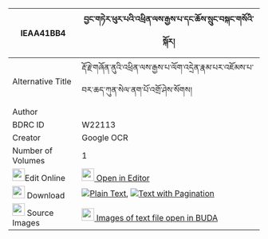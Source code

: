 |IEAA41BB4|བྱང་གཏེར་ཕུར་པའི་འཕྲིན་ལས་རྒྱས་པ་དང་ཆོས་སྲུང་བསྐང་གསོའི་སྐོར། 
| --- | --- 
|Alternative Title |རྡོ་རྗེ་གཞོན་ནུའི་འཕྲིན་ལས་རྒྱས་པ་ལོག་འདྲེན་རྣམ་པར་འཇོམས་པ་བར་ཆད་ཀུན་སེལ་ནག་པོ་འགྲོ་ཤེས་སོགས།
|Author | 
|BDRC ID | W22113
|Creator | Google OCR
|Number of Volumes| 1
|<img width="25" src="https://img.icons8.com/color/25/000000/edit-property.png">Edit Online| [<img width="25" src="https://avatars.githubusercontent.com/u/45091458?s=200&v=4"> Open in Editor](http://editor.openpecha.org/IEAA41BB4)
|<img width="25" src="https://img.icons8.com/fluent/48/000000/download-2.png"/>  Download | [![](https://img.icons8.com/color/20/000000/txt.png)Plain Text](https://github.com/Openpecha/IEAA41BB4/releases/download/v1/jangter_purpa_i_trinle_gyepa_d_plain_IEAA41BB4.zip), [![](https://img.icons8.com/color/20/000000/txt.png)Text with Pagination](https://github.com/Openpecha/IEAA41BB4/releases/download/v1/jangter_purpa_i_trinle_gyepa_d_pages_IEAA41BB4.zip)
|<img width="25" src="https://img.icons8.com/plasticine/100/000000/pictures-folder.png"/>  Source Images | [<img width="25" src="https://library.bdrc.io/icons/BUDA-small.svg"> Images of text file open in BUDA](https://library.bdrc.io/show/bdr:W22113)